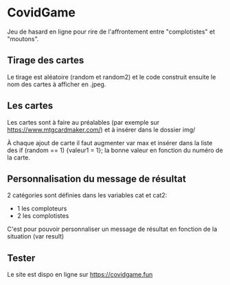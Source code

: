 # CovidGame

Jeu de hasard en ligne pour rire de l'affrontement entre "complotistes" et "moutons".

## Tirage des cartes

Le tirage est aléatoire (random et random2) et le code construit ensuite le nom des cartes à afficher en .jpeg.

## Les cartes

Les cartes sont à faire au préalables (par exemple sur https://www.mtgcardmaker.com/) et à insérer dans le dossier img/

À chaque ajout de carte il faut augmenter var max et insérer dans la liste des if (random == 1) {valeur1 = 1}; la bonne valeur en fonction du numéro de la carte.

## Personnalisation du message de résultat

2 catégories sont définies dans les variables cat et cat2:
- 1 les comploteurs
- 2 les complotistes

C'est pour pouvoir personnaliser un message de résultat en fonction de la situation (var result)

## Tester

Le site est dispo en ligne sur https://covidgame.fun
